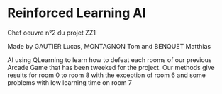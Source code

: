 # Reinforced Learning AI

Chef oeuvre n°2 du projet ZZ1

Made by GAUTIER Lucas, MONTAGNON Tom and BENQUET Matthias

AI using QLearning to learn how to defeat each rooms of our previous Arcade Game that has been tweeked for the project.
Our methods give results for room 0 to room 8 with the exception of room 6 and some problems with low learning time on room 7

